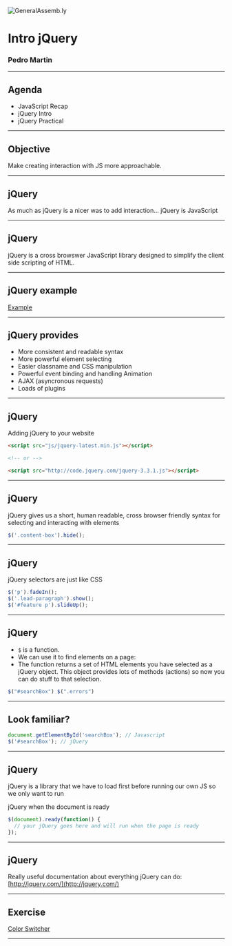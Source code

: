 ![GeneralAssemb.ly](../../img/icons/FEWD_Logo.png)

# Intro jQuery

### Pedro Martin

---

## Agenda

* JavaScript Recap
* jQuery Intro
* jQuery Practical

---

## Objective

Make creating interaction with JS more approachable.

---

## jQuery

As much as jQuery is a nicer was to add interaction... jQuery is JavaScript

---

## jQuery

jQuery is a cross browswer JavaScript library designed to simplify the client side scripting of HTML.

---

## jQuery example

[Example](https://codepen.io/pataruco/pen/PeZdGZ)

---

## jQuery provides

* More consistent and readable syntax
* More powerful element selecting
* Easier classname and CSS manipulation
* Powerful event binding and handling Animation
* AJAX (asyncronous requests)
* Loads of plugins

---

## jQuery

Adding jQuery to your website

```html
<script src="js/jquery-latest.min.js"></script>

<!-- or -->

<script src="http://code.jquery.com/jquery-3.3.1.js"></script>
```

---

## jQuery

jQuery gives us a short, human readable, cross browser friendly syntax for selecting and interacting with elements

```js
$('.content-box').hide();
```

---

## jQuery

jQuery selectors are just like CSS

```js
$('p').fadeIn();
$('.lead-paragraph').show();
$('#feature p').slideUp();
```

---

## jQuery

* `$` is a function.
* We can use it to find elements on a page:
* The function returns a set of HTML elements you have selected as a jQuery object. This object provides lots of methods (actions) so now you can do stuff to that selection.

```js
$("#searchBox") $(".errors")
```

---

## Look familiar?

```js
document.getElementById('searchBox'); // Javascript
$('#searchBox'); // jQuery
```

---

## jQuery

jQuery is a library that we have to load first before running our own JS so we only want to run

jQuery when the document is ready

```js
$(document).ready(function() {
  // your jQuery goes here and will run when the page is ready
});
```

---

## jQuery

Really useful documentation about everything jQuery can do: [http://jquery.com/](http://jquery.com/)

---

## Exercise

[Color Switcher](https://codepen.io/pataruco/pen/BxoPEK)

---
